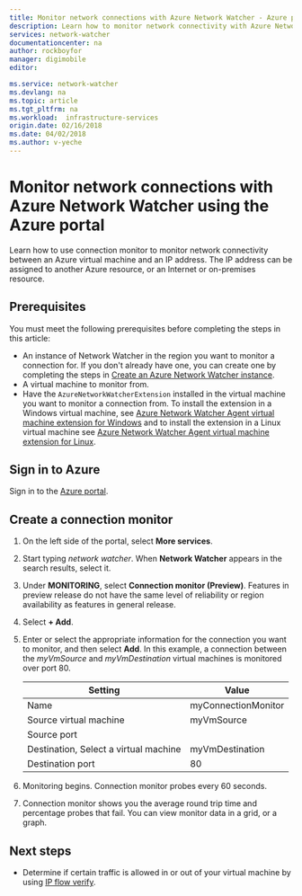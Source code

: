 ```yaml
---
title: Monitor network connections with Azure Network Watcher - Azure portal | Azure
description: Learn how to monitor network connectivity with Azure Network Watcher using the Azure portal.
services: network-watcher
documentationcenter: na
author: rockboyfor
manager: digimobile
editor: 

ms.service: network-watcher
ms.devlang: na
ms.topic: article
ms.tgt_pltfrm: na
ms.workload:  infrastructure-services
origin.date: 02/16/2018
ms.date: 04/02/2018
ms.author: v-yeche
---
```


# Monitor network connections with Azure Network Watcher using the Azure portal

Learn how to use connection monitor to monitor network connectivity between an Azure virtual machine and an IP address. The IP address can be assigned to another Azure resource, or an Internet or on-premises resource.

## Prerequisites

You must meet the following prerequisites before completing the steps in this article:

* An instance of Network Watcher in the region you want to monitor a connection for. If you don't already have one, you can create one by completing the steps in [Create an Azure Network Watcher instance](network-watcher-create.md).
* A virtual machine to monitor from.
* Have the `AzureNetworkWatcherExtension` installed in the virtual machine you want to monitor a connection from. To install the extension in a Windows virtual machine, see [Azure Network Watcher Agent virtual machine extension for Windows](../virtual-machines/windows/extensions-nwa.md?toc=%2fnetwork-watcher%2ftoc.json) and to install the extension in a Linux virtual machine see [Azure Network Watcher Agent virtual machine extension for Linux](../virtual-machines/linux/extensions-nwa.md?toc=%2fnetwork-watcher%2ftoc.json).

## Sign in to Azure 

Sign in to the [Azure portal](http://portal.azure.cn).

## Create a connection monitor

1. On the left side of the portal, select **More services**.
2. Start typing *network watcher*. When **Network Watcher** appears in the search results, select it.
3. Under **MONITORING**, select **Connection monitor (Preview)**. Features in preview release do not have the same level of reliability or region availability as features in general release.
4. Select **+ Add**.
5. Enter or select the appropriate information for the connection you want to monitor, and then select **Add**. In this example, a connection between the *myVmSource* and *myVmDestination* virtual machines is monitored over port 80.

    |  Setting                                 |  Value               |
    |  -------------------------------------   |  ------------------- |
    |  Name                                    |  myConnectionMonitor |
    |  Source virtual machine                  |  myVmSource          |
    |  Source port                             |                      |
    |  Destination, Select a virtual machine   |  myVmDestination     |
    |  Destination port                        |  80                  |

6. Monitoring begins. Connection monitor probes every 60 seconds.
7. Connection monitor shows you the average round trip time and percentage probes that fail. You can view monitor data in a grid, or a graph.

## Next steps

<!-- Not Avaialable on [Creating an alert-triggered packet capture](network-watcher-alert-triggered-packet-capture.md) -->
- Determine if certain traffic is allowed in or out of your virtual machine by using [IP flow verify](network-watcher-check-ip-flow-verify-portal.md).

<!-- Update_Description: new articles on connection monitor -->
<!--ms.date: 04/02/2018-->